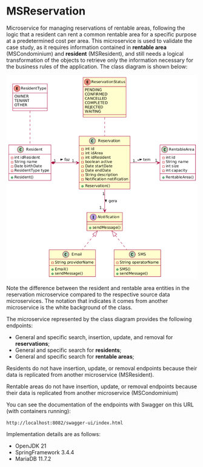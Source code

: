 # MSReservation

Microservice for managing reservations of rentable areas, following the logic that a resident can rent a common rentable area for a specific purpose at a predetermined cost per area. This microservice is used to validate the case study, as it requires information contained in <b>rentable area</b> (MSCondominium) and <b>resident</b> (MSResident), and still needs a logical transformation of the objects to retrieve only the information necessary for the business rules of the application. The class diagram is shown below:

![Error loading image](../images/MSReservation.png)

Note the difference between the resident and rentable area entities in the reservation microservice compared to the respective source data microservices. The notation that indicates it comes from another microservice is the white background of the class.

The microservice represented by the class diagram provides the following endpoints:

- General and specific search, insertion, update, and removal for <b>reservations</b>;
- General and specific search for <b>residents</b>;
- General and specific search for <b>rentable areas</b>;

Residents do not have insertion, update, or removal endpoints because their data is replicated from another microservice (MSResident).

Rentable areas do not have insertion, update, or removal endpoints because their data is replicated from another microservice (MSCondominium)

You can see the documentation of the endpoints with Swagger on this URL (with containers running):
    
    http://localhost:8082/swagger-ui/index.html

Implementation details are as follows:
- OpenJDK 21
- SpringFramework 3.4.4
- MariaDB 11.7.2